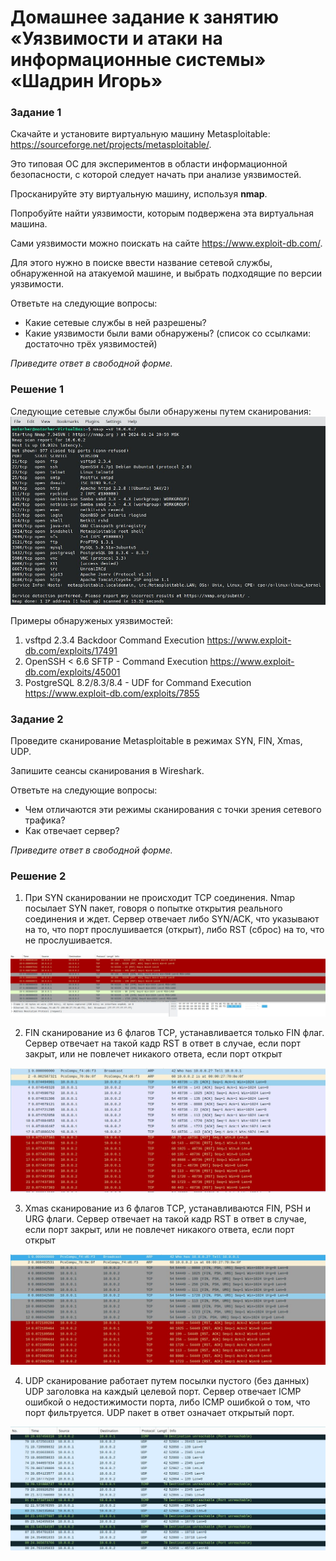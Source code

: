 # Домашнее задание к занятию «Уязвимости и атаки на информационные системы» «Шадрин Игорь»


### Задание 1

Скачайте и установите виртуальную машину Metasploitable: https://sourceforge.net/projects/metasploitable/.

Это типовая ОС для экспериментов в области информационной безопасности, с которой следует начать при анализе уязвимостей.

Просканируйте эту виртуальную машину, используя **nmap**.

Попробуйте найти уязвимости, которым подвержена эта виртуальная машина.

Сами уязвимости можно поискать на сайте https://www.exploit-db.com/.

Для этого нужно в поиске ввести название сетевой службы, обнаруженной на атакуемой машине, и выбрать подходящие по версии уязвимости.

Ответьте на следующие вопросы:

- Какие сетевые службы в ней разрешены?
- Какие уязвимости были вами обнаружены? (список со ссылками: достаточно трёх уязвимостей)
  
*Приведите ответ в свободной форме.*  

### Решение 1

Следующие сетевые службы были обнаружены путем сканирования:
![Alt text](img/nmap.jpg)

Примеры обнаруженых уязвимостей:
1) vsftpd 2.3.4 Backdoor Command Execution https://www.exploit-db.com/exploits/17491
2) OpenSSH < 6.6 SFTP - Command Execution https://www.exploit-db.com/exploits/45001
3) PostgreSQL 8.2/8.3/8.4 - UDF for Command Execution https://www.exploit-db.com/exploits/7855

### Задание 2

Проведите сканирование Metasploitable в режимах SYN, FIN, Xmas, UDP.

Запишите сеансы сканирования в Wireshark.

Ответьте на следующие вопросы:

- Чем отличаются эти режимы сканирования с точки зрения сетевого трафика?
- Как отвечает сервер?

*Приведите ответ в свободной форме.*

### Решение 2

1) При SYN сканировании не происходит TCP соединения. Nmap посылает SYN пакет, говоря о попытке открытия реального соединения и ждет. 
Сервер отвечает либо SYN/ACK, что указывают на то, что порт прослушивается (открыт), либо RST (сброс) на то, что не прослушивается. 

![Alt text](img/syn1.jpg)

2) FIN сканирование из 6 флагов ТCP, устанавливается только FIN флаг.
Сервер отвечает на такой кадр RST в ответ в случае, если порт закрыт, или не повлечет никакого ответа, если порт открыт

![Alt text](img/fin1.jpg)

3) Xmas сканирование из 6 флагов ТCP, устанавливаются FIN, PSH и URG флаги.
Сервер отвечает на такой кадр RST в ответ в случае, если порт закрыт, или не повлечет никакого ответа, если порт открыт

![Alt text](img/xmas1.jpg)

4) UDP сканирование работает путем посылки пустого (без данных) UDP заголовка на каждый целевой порт.
Сервер отвечает ICMP ошибкой о недостижимости порта, либо ICMP ошибкой о том, что порт фильтруется. UDP пакет в ответ означает открытый порт. 

![Alt text](img/udp1.jpg)